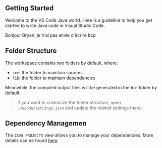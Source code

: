 ## Getting Started

Welcome to the VS Code Java world. Here is a guideline to help you get started to write Java code in Visual Studio Code.

Bonjour Bryan, je n'ai pas envie d'écrire bcp
## Folder Structure

The workspace contains two folders by default, where:

- `src`: the folder to maintain sources
- `lib`: the folder to maintain dependencies

Meanwhile, the compiled output files will be generated in the `bin` folder by default.

> If you want to customize the folder structure, open `.vscode/settings.json` and update the related settings there.

## Dependency Managemen

The `JAVA PROJECTS` view allows you to manage your dependencies. More details can be found [here](https://github.com/microsoft/vscode-java-dependency#manage-dependencies).

